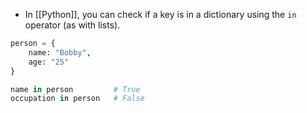 - In [[Python]], you can check if a key is in a dictionary using the `in` operator (as with lists).

```python
person = {
    name: "Bobby",
    age: "25"
}

name in person         # True
occupation in person   # False
```